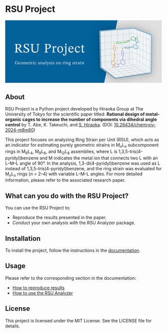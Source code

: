 
# RSU Project
![Header Image](./images/header.png)

## About

RSU Project is a Python project developed by Hiraoka Group at The University of Tokyo for the scientific paper titled: **Rational design of metal-organic cages to increase the number of components via dihedral angle control** by T. Abe, K. Takeuchi, and <INS>S. Hiraoka</INS>. (DOI: [10.26434/chemrxiv-2024-m8m60](https://doi.org/10.26434/chemrxiv-2024-m8m60))

This project focuses on analyzing Ring Strain per Unit (RSU), which acts as an indicator for estimating purely geometric strains in M<sub>*n*</sub>L<sub>*n*</sub> subcomponent rings in M<sub>6</sub>L<sub>4</sub>, M<sub>9</sub>L<sub>6</sub>, and M<sub>12</sub>L<sub>8</sub> assemblies, where L is 1,3,5-tris(4-pyridyl)benzene and M indicates the metal ion that connects two L with an L–M–L angle of 90°. In the analysis, 1,3-di(4-pyridyl)benzene was used as L instead of 1,3,5-tris(4-pyridyl)benzene, and the ring strain was evaluated for M<sub>*n*</sub>L<sub>*n*</sub> rings (*n* = 2–4) with variable L–M–L angles. For more detailed information, please refer to the associated research paper.

## What can you do with the RSU Project?
You can use the RSU Project to:

- Reproduce the results presented in the paper.
- Conduct your own analysis with the RSU Analyzer package.


## Installation
To install the project, follow the instructions in the [documentation](https://hiraoka-group.github.io/rsu-project-doc/installation.html).


## Usage
Please refer to the corresponding section in the documentation:

- [How to reproduce results](https://hiraoka-group.github.io/rsu-project-doc/reprod.html)
- [How to use the RSU Analyzer](https://hiraoka-group.github.io/rsu-project-doc/rsuanalyzer.html)

## License
This project is licensed under the MIT License. See the LICENSE file for details.

